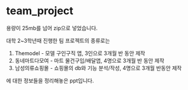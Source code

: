 # team_project
용량이 25mb를 넘어 zip으로 넣었습니다.

대학 2~3학년때 진행한 팀 프로젝트의 종류로는

1. Themodel - 모델 구인구직 앱, 3인으로 3개월 반 동안 제작 
2. 동네마트다모여 - 마트 물건구입/배달앱, 4명으로 3개월 반 동안 제작
3. 남성의류쇼핑몰 - 쇼핑몰의 db와 기능 분석/작성, 4명으로 3개월 반동안 제작

에 대한 정보들을 정리해놓은 ppt입니다.
